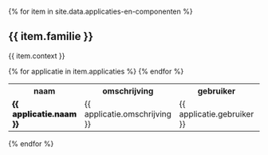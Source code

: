 ---
---
<br>
{% for item in site.data.applicaties-en-componenten %}
<h2>{{ item.familie }}</h2>
<p>{{ item.context }}</p>
<table>
    <tr>
        <th>naam</th>
        <th>omschrijving</th>
        <th>gebruiker</th>
        <th>type</th>
        <th>gebruikslocatie</th>
    </tr>
    {% for applicatie in item.applicaties %}
    <tr>
        <td style="font-weight: 900">{{ applicatie.naam }}</td>
        <td>{{ applicatie.omschrijving }}</td>
        <td>{{ applicatie.gebruiker }}</td>
        <td>{{ applicatie.type }}</td>
        <td>{{ applicatie.gebruikslocatie }}</td>
    </tr>
    {% endfor %}
</table>
{% endfor %}
